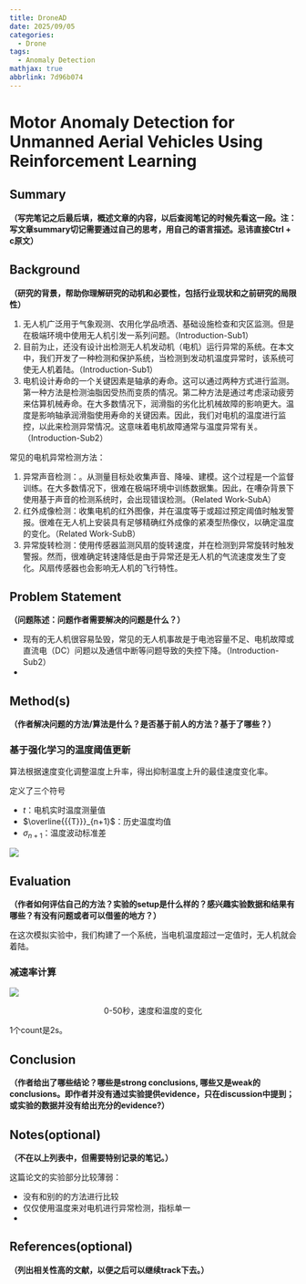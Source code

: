 ```yaml
---
title: DroneAD
date: 2025/09/05
categories:
  - Drone
tags:
  - Anomaly Detection
mathjax: true
abbrlink: 7d96b074
---
```


# Motor Anomaly Detection for Unmanned Aerial Vehicles Using Reinforcement Learning

## Summary

**（写完笔记之后最后填，概述文章的内容，以后查阅笔记的时候先看这一段。注：写文章summary切记需要通过自己的思考，用自己的语言描述。忌讳直接Ctrl + c原文）**


## Background 
**（研究的背景，帮助你理解研究的动机和必要性，包括行业现状和之前研究的局限性）**

1. 无人机广泛用于气象观测、农用化学品喷洒、基础设施检查和灾区监测。但是在极端环境中使用无人机引发一系列问题。（Introduction-Sub1）
2. 目前为止，还没有设计出检测无人机发动机（电机）运行异常的系统。在本文中，我们开发了一种检测和保护系统，当检测到发动机温度异常时，该系统可使无人机着陆。（Introduction-Sub1）
3. 电机设计寿命的一个关键因素是轴承的寿命。这可以通过两种方式进行监测。第一种方法是检测油脂因受热而变质的情况。第二种方法是通过考虑滚动疲劳来估算机械寿命。在大多数情况下，润滑脂的劣化比机械故障的影响更大。温度是影响轴承润滑脂使用寿命的关键因素。因此，我们对电机的温度进行监控，以此来检测异常情况。这意味着电机故障通常与温度异常有关。（Introduction-Sub2）


常见的电机异常检测方法：
1. 异常声音检测：。从测量目标处收集声音、降噪、建模。这个过程是一个监督训练。在大多数情况下，很难在极端环境中训练数据集。因此，在嘈杂背景下使用基于声音的检测系统时，会出现错误检测。（Related Work-SubA）
2. 红外成像检测：收集电机的红外图像，并在温度等于或超过预定阈值时触发警报。很难在无人机上安装具有足够精确红外成像的紧凑型热像仪，以确定温度的变化。（Related Work-SubB）
3. 异常旋转检测：使用传感器监测风扇的旋转速度，并在检测到异常旋转时触发警报。然而，很难确定转速降低是由于异常还是无人机的气流速度发生了变化。风扇传感器也会影响无人机的飞行特性。



## Problem Statement
**（问题陈述：问题作者需要解决的问题是什么？）**


-   现有的无人机很容易坠毁，常见的无人机事故是于电池容量不足、电机故障或直流电（DC）问题以及通信中断等问题导致的失控下降。（Introduction-Sub2）
-   


## Method(s)
**（作者解决问题的方法/算法是什么？是否基于前人的方法？基于了哪些？）**


### 基于强化学习的温度阈值更新

算法根据速度变化调整温度上升率，得出抑制温度上升的最佳速度变化率。

定义了三个符号

-   $t$：电机实时温度测量值
-   $\overline{{{T}}}_{n+1}$：历史温度均值​​
-   $\sigma_{n+1}$：​​温度波动标准差​​


![](https://cdn.jsdelivr.net/gh/gaofeng-lin/picture_bed/img1/Snipaste_2025-09-05_11-56-05.png)



## Evaluation
**（作者如何评估自己的方法？实验的setup是什么样的？感兴趣实验数据和结果有哪些？有没有问题或者可以借鉴的地方？）**


在这次模拟实验中，我们构建了一个系统，当电机温度超过一定值时，无人机就会着陆。






### 减速率计算

![](https://cdn.jsdelivr.net/gh/gaofeng-lin/picture_bed/img1/Snipaste_2025-09-05_11-13-23.png)

<center>0-50秒，速度和温度的变化</center>

1个count是2s。





## Conclusion
**（作者给出了哪些结论？哪些是strong conclusions, 哪些又是weak的conclusions。即作者并没有通过实验提供evidence，只在discussion中提到；或实验的数据并没有给出充分的evidence?）**

## Notes(optional) 
**（不在以上列表中，但需要特别记录的笔记。）**

这篇论文的实验部分比较薄弱：
- 没有和别的的方法进行比较
- 仅仅使用温度来对电机进行异常检测，指标单一
- 


## References(optional) 
**（列出相关性高的文献，以便之后可以继续track下去。）**